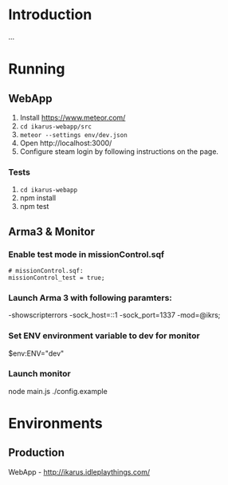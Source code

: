 
# Introduction

...

# Running

## WebApp

1. Install https://www.meteor.com/
1. `cd ikarus-webapp/src`
1. `meteor --settings env/dev.json`
1. Open http://localhost:3000/
1. Configure steam login by following instructions on the page.

### Tests

1. `cd ikarus-webapp`
1. npm install
1. npm test


## Arma3 & Monitor

### Enable test mode in missionControl.sqf
```
# missionControl.sqf:
missionControl_test = true;
```

### Launch Arma 3 with following paramters:
-showscripterrors -sock_host=::1 -sock_port=1337 -mod=@ikrs;

### Set ENV environment variable to dev for monitor
$env:ENV="dev"

### Launch monitor
node main.js ./config.example


# Environments

## Production

WebApp - http://ikarus.idleplaythings.com/
